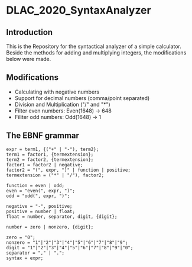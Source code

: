 # DLAC_2020_SyntaxAnalyzer
## Introduction
This is the Repository for the syntactical analyzer of a simple calculator.
Beside the methods for adding and multiplying integers, the modifications below were made.
## Modifications
- Calculating with negative numbers
- Support for decimal numbers (comma/point separated)
- Division and Multiplication ("/" and "*")
- Filter even numbers: Even(1648) -> 648
- Filiter odd numbers: Odd(1648) -> 1
## The EBNF grammar
```
expr = term1, {("+" | "-"), term2};
term1 = factor1, {termextension};
term2 = factor2, {termextension};
factor1 = factor2 | negative;
factor2 = "(", expr, ")" | function | positive;
termextension = ("*" | "/"), factor2;

function = even | odd;
even = "even(", expr, ")";
odd = "odd(", expr, ")";

negative = "-", positive;
positive = number | float;
float = number, separator, digit, {digit};

number = zero | nonzero, {digit};

zero = "0";
nonzero = "1"|"2"|"3"|"4"|"5"|"6"|"7"|"8"|"9";
digit = "1"|"2"|"3"|"4"|"5"|"6"|"7"|"8"|"9"|"0";
separator = "," | ".";
syntax = expr;
```
